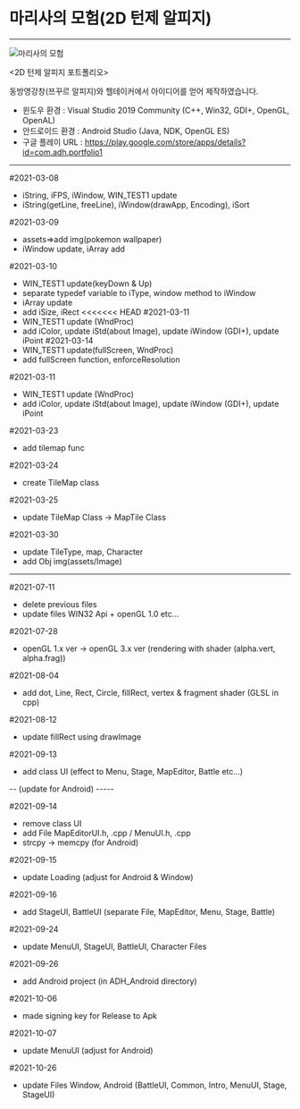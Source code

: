 # 마리사의 모험(2D 턴제 알피지)

-----

![마리사의 모험](https://user-images.githubusercontent.com/42011665/155468972-4dacfa08-b2b5-46c1-902f-3d4c4b7a61bb.png)

<2D 턴제 알피지 포트폴리오>

동방영강창(쯔꾸르 알피지)와 헬테이커에서 아이디어를 얻어 제작하였습니다.

- 윈도우 환경 : Visual Studio 2019 Community (C++, Win32, GDI+, OpenGL, OpenAL)
- 안드로이드 환경 : Android Studio (Java, NDK, OpenGL ES)
- 구글 플레이 URL : https://play.google.com/store/apps/details?id=com.adh.portfolio1

-----

#2021-03-08
- iString, iFPS, iWindow, WIN_TEST1 update
- iString(getLine, freeLine), iWindow(drawApp, Encoding), iSort

#2021-03-09
- assets=>add img(pokemon wallpaper)
- iWindow update, iArray add

#2021-03-10
- WIN_TEST1 update(keyDown & Up)
- separate typedef variable to iType, window method to iWindow 
- iArray update
- add iSize, iRect
<<<<<<< HEAD
#2021-03-11
- WIN_TEST1 update (WndProc)
- add iColor, update iStd(about Image), update iWindow (GDI+), update iPoint
#2021-03-14
- WIN_TEST1 update(fullScreen, WndProc)
- add fullScreen function, enforceResolution

#2021-03-11
- WIN_TEST1 update (WndProc)
- add iColor, update iStd(about Image), update iWindow (GDI+), update iPoint

#2021-03-23
- add tilemap func

#2021-03-24
- create TileMap class

#2021-03-25
- update TileMap Class -> MapTile Class

#2021-03-30
- update TileType, map, Character
- add Obj img(assets/Image)

------

#2021-07-11 
- delete previous files
- update files WIN32 Api + openGL 1.0 etc...

#2021-07-28
- openGL 1.x ver -> openGL 3.x ver (rendering with shader (alpha.vert, alpha.frag))

#2021-08-04
- add dot, Line, Rect, Circle, fillRect, vertex & fragment shader (GLSL in cpp)

#2021-08-12
- update fillRect using drawImage

#2021-09-13
- add class UI (effect to Menu, Stage, MapEditor, Battle etc...)

-- (update for Android) -----

#2021-09-14
- remove class UI
- add File MapEditorUI.h, .cpp / MenuUI.h, .cpp
- strcpy -> memcpy (for Android)

#2021-09-15
- update Loading (adjust for Android & Window)

#2021-09-16
- add StageUI, BattleUI (separate File, MapEditor, Menu, Stage, Battle)

#2021-09-24
- update MenuUI, StageUI, BattleUI, Character Files

#2021-09-26
- add Android project (in ADH_Android directory)

#2021-10-06
- made signing key for Release to Apk

#2021-10-07
- update MenuUI (adjust for Android)

#2021-10-26
- update Files Window, Android (BattleUI, Common, Intro, MenuUI, Stage, StageUI)
